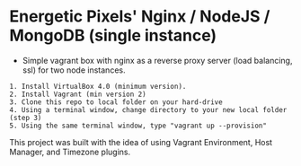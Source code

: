 Energetic Pixels' Nginx / NodeJS / MongoDB (single instance)
====================================================

* Simple vagrant box with nginx as a reverse proxy server (load balancing, ssl) for two node instances.

```
1. Install VirtualBox 4.0 (minimum version).
2. Install Vagrant (min version 2)
3. Clone this repo to local folder on your hard-drive
4. Using a terminal window, change directory to your new local folder (step 3)
5. Using the same terminal window, type "vagrant up --provision"
```

This project was built with the idea of using Vagrant Environment, Host Manager, and Timezone plugins.
